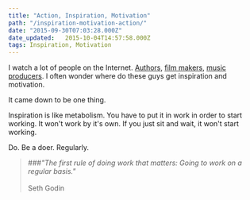 ```yaml
---
title: "Action, Inspiration, Motivation"
path: "/inspiration-motivation-action/"
date: "2015-09-30T07:03:28.000Z"
date_updated:   2015-10-04T14:57:58.000Z
tags: Inspiration, Motivation
---
```


I watch a lot of people on the Internet. [Authors](http://sethgodin.typepad.com), [film makers](https://www.youtube.com/user/caseyneistat), [music producers](https://www.youtube.com/user/Hopsintv). I often wonder where do these guys get inspiration and motivation.

It came down to be one thing.

Inspiration is like metabolism. You have to put it in work in order to start working. It won't work by it's own. If you just sit and wait, it won't start working.

Do. Be a doer. Regularly.

> ###*"The first rule of doing work that matters: Going to work on a regular basis."*<br/><br/>
Seth Godin
